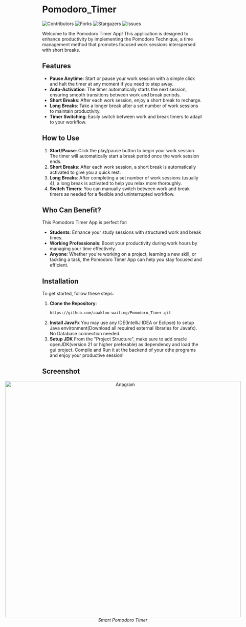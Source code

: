 # Pomodoro_Timer
![Contributors](https://img.shields.io/github/contributors/akibhaider/Pomodoro_Timer?color=darkgreen) ![Forks](https://img.shields.io/github/forks/akibhaider/Pomodoro_Timer?style=social) ![Stargazers](https://img.shields.io/github/stars/akibhaider/Pomodoro_Timer?style=social) ![Issues](https://img.shields.io/github/issues/akibhaider/Pomodoro_Timer?color=brown) 

Welcome to the Pomodoro Timer App! This application is designed to enhance productivity by implementing the Pomodoro Technique, a time management method that promotes focused work sessions interspersed with short breaks.

## Features

- **Pause Anytime**: Start or pause your work session with a simple click and halt the timer at any moment if you need to step away.
- **Auto-Activation**: The timer automatically starts the next session, ensuring smooth transitions between work and break periods.
- **Short Breaks**: After each work session, enjoy a short break to recharge.
- **Long Breaks**: Take a longer break after a set number of work sessions to maintain productivity.
- **Timer Switching**: Easily switch between work and break timers to adapt to your workflow. 

## How to Use

1. **Start/Pause**: Click the play/pause button to begin your work session. The timer will automatically start a break period once the work session ends.
2. **Short Breaks**: After each work session, a short break is automatically activated to give you a quick rest.
3. **Long Breaks**: After completing a set number of work sessions (usually 4), a long break is activated to help you relax more thoroughly.
4. **Switch Timers**: You can manually switch between work and break timers as needed for a flexible and uninterrupted workflow.

## Who Can Benefit?

This Pomodoro Timer App is perfect for:

- **Students**: Enhance your study sessions with structured work and break times.
- **Working Professionals**: Boost your productivity during work hours by managing your time effectively.
- **Anyone**: Whether you're working on a project, learning a new skill, or tackling a task, the Pomodoro Timer App can help you stay focused and efficient.

## Installation

To get started, follow these steps:

1. **Clone the Repository**:
   ```bash
   https://github.com/aaakloo-waiting/Pomodoro_Timer.git
2. **Install JavaFx**
   You may use any IDE(IntelliJ IDEA or Eclipse) to setup Java environment(Download all required external libraries for Javafx). No Database connection needed.
3. **Setup JDK**
   From the "Project Structure", make sure to add oracle openJDK(version 21 or higher preferable) as dependency and load the gui project. Compile and Run it at the backend of your othe programs and enjoy your productive session!


## Screenshot

<div style="display: flex; justify-content: center; align-items: flex-start; gap: 20px;">
  <div style="text-align: center;">
    <img src="Pomodoro_Timer/src/main/resources/timer.png" alt="Anagram" style="width: 737px;"/>
    <br/>
    <em>Smart Pomodoro Timer</em>
  </div>
</div>

